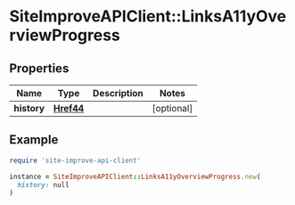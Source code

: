 # SiteImproveAPIClient::LinksA11yOverviewProgress

## Properties

| Name | Type | Description | Notes |
| ---- | ---- | ----------- | ----- |
| **history** | [**Href44**](Href44.md) |  | [optional] |

## Example

```ruby
require 'site-improve-api-client'

instance = SiteImproveAPIClient::LinksA11yOverviewProgress.new(
  history: null
)
```

